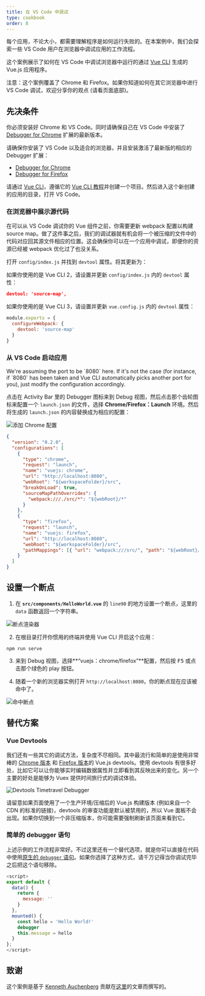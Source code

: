 ```yaml
---
title: 在 VS Code 中调试
type: cookbook
order: 8
---
```


每个应用，不论大小，都需要理解程序是如何运行失败的。在本案例中，我们会探索一些 VS Code 用户在浏览器中调试应用的工作流程。

这个案例展示了如何在 VS Code 中调试浏览器中运行的通过 [Vue CLI](https://github.com/vuejs/vue-cli) 生成的 Vue.js 应用程序。

<p class="tip">注意：这个案例覆盖了 Chrome 和 Firefox。如果你知道如何在其它浏览器中进行 VS Code 调试，欢迎分享你的观点 (请看页面底部)。</p>

## 先决条件

你必须安装好 Chrome 和 VS Code。同时请确保自己在 VS Code 中安装了 [Debugger for Chrome](https://marketplace.visualstudio.com/items?itemName=msjsdiag.debugger-for-chrome) 扩展的最新版本。

请确保你安装了 VS Code 以及适合的浏览器，并且安装激活了最新版的相应的 Debugger 扩展：

* [Debugger for Chrome](https://marketplace.visualstudio.com/items?itemName=msjsdiag.debugger-for-chrome)
* [Debugger for Firefox](https://marketplace.visualstudio.com/items?itemName=hbenl.vscode-firefox-debug)

请通过 [Vue CLI](https://github.com/vuejs/vue-cli)，遵循它的 [Vue CLI 教程](https://cli.vuejs.org/)并创建一个项目。然后进入这个新创建的应用的目录，打开 VS Code。

### 在浏览器中展示源代码

在可以从 VS Code 调试你的 Vue 组件之前，你需要更新 webpack 配置以构建 source map。做了这件事之后，我们的调试器就有机会将一个被压缩的文件中的代码对应回其源文件相应的位置。这会确保你可以在一个应用中调试，即便你的资源已经被 webpack 优化过了也没关系。

打开 `config/index.js` 并找到 `devtool` 属性。将其更新为：

如果你使用的是 Vue CLI 2，请设置并更新 `config/index.js` 内的 `devtool` 属性：

```json
devtool: 'source-map',
```

如果你使用的是 Vue CLI 3，请设置并更新 `vue.config.js` 内的 `devtool` 属性：

```js
module.exports = {
  configureWebpack: {
    devtool: 'source-map'
  }
}
```

### 从 VS Code 启动应用

<!-- todo: translation -->
<p class="tip">We're assuming the port to be `8080` here. If it's not the case (for instance, if `8080` has been taken and Vue CLI automatically picks another port for you), just modify the configuration accordingly.</p>

点击在 Activity Bar 里的 Debugger 图标来到 Debug 视图，然后点击那个齿轮图标来配置一个 `launch.json` 的文件，选择 **Chrome/Firefox：Launch** 环境。然后将生成的 `launch.json` 的内容替换成为相应的配置：

![添加 Chrome 配置](/images/config_add.png)

```json
{
  "version": "0.2.0",
  "configurations": [
    {
      "type": "chrome",
      "request": "launch",
      "name": "vuejs: chrome",
      "url": "http://localhost:8080",
      "webRoot": "${workspaceFolder}/src",
      "breakOnLoad": true,
      "sourceMapPathOverrides": {
        "webpack:///./src/*": "${webRoot}/*"
      }
    },
    {
      "type": "firefox",
      "request": "launch",
      "name": "vuejs: firefox",
      "url": "http://localhost:8080",
      "webRoot": "${workspaceFolder}/src",
      "pathMappings": [{ "url": "webpack:///src/", "path": "${webRoot}/" }]
    }
  ]
}
```

## 设置一个断点

1. 在 **`src/components/HelloWorld.vue`** 的 `line90` 的地方设置一个断点，这里的 `data` 函数返回一个字符串。

  ![断点渲染器](/images/breakpoint_set.png)

2. 在根目录打开你惯用的终端并使用 Vue CLI 开启这个应用：

  ```
  npm run serve
  ```

3. 来到 Debug 视图，选择**“vuejs：chrome/firefox”**配置，然后按 <kbd>F5</kbd> 或点击那个绿色的 play 按钮。

4. 随着一个新的浏览器实例打开 `http://localhost:8080`，你的断点现在应该被命中了。

  ![命中断点](/images/breakpoint_hit.png)

## 替代方案

### Vue Devtools

我们还有一些其它的调试方法，复杂度不尽相同。其中最流行和简单的是使用非常棒的 [Chrome 版本](https://chrome.google.com/webstore/detail/vuejs-devtools/nhdogjmejiglipccpnnnanhbledajbpd) 和 [Firefox 版本](https://addons.mozilla.org/en-US/firefox/addon/vue-js-devtools/)的 Vue.js devtools。使用 devtools 有很多好处，比如它可以让你能够实时编辑数据属性并立即看到其反映出来的变化。另一个主要的好处是能够为 Vuex 提供时间旅行式的调试体验。

![Devtools Timetravel Debugger](/images/devtools-timetravel.gif)

<p class="tip">请留意如果页面使用了一个生产环境/压缩后的 Vue.js 构建版本 (例如来自一个 CDN 的标准的链接)，devtools 的审查功能是默认被禁用的，所以 Vue 面板不会出现。如果你切换到一个非压缩版本，你可能需要强制刷新该页面来看到它。</p>

### 简单的 debugger 语句

上述示例的工作流程非常好。不过这里还有一个替代选项，就是你可以直接在代码中使用[原生的 `debugger` 语句](https://developer.mozilla.org/zh-CN/docs/Web/JavaScript/Reference/Statements/debugger)。如果你选择了这种方式，请千万记得当你调试完毕之后把这个语句移除。

```js
<script>
export default {
  data() {
    return {
      message: ''
    }
  },
  mounted() {
    const hello = 'Hello World!'
    debugger
    this.message = hello
  }
};
</script>
```

## 致谢

这个案例是基于 [Kenneth Auchenberg](https://twitter.com/auchenberg) 贡献在[这里](https://github.com/Microsoft/VSCode-recipes/tree/master/vuejs-cli)的文章而撰写的。
